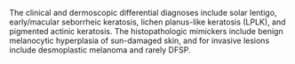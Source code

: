 The clinical and dermoscopic differential diagnoses include solar lentigo, early/macular seborrheic keratosis, lichen planus-like keratosis (LPLK), and pigmented actinic keratosis. The histopathologic mimickers include benign melanocytic hyperplasia of sun-damaged skin, and for invasive lesions include desmoplastic melanoma and rarely DFSP.